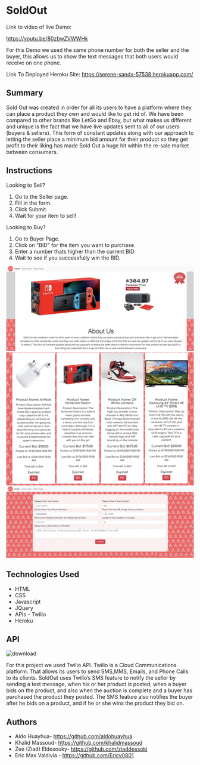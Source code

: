 # SoldOut

Link to video of live Demo:

https://youtu.be/80zbwZVWWHk

 
For this Demo we used the same phone number for both the seller and the buyer, this allows us to show the text messages that both users would receive on one phone.

Link To Deployed Heroku Site: https://serene-sands-57538.herokuapp.com/
## Summary

Sold Out was created in order for all its users to have a platform where they can place a product they own and would like to get rid of. We have been compared to other brands like LetGo and Ebay, but what makes us different and unique is the fact that we have live updates sent to all of our users (buyers & sellers). This form of constant updates along with our approach to letting the seller place a minimum bid amount for their product so they get profit to their liking has made Sold Out a huge hit within the re-sale market between consumers.

## Instructions
Looking to Sell?
1. Go to the Seller page.
2. Fill in the form.
3. Click Submit.
4. Wait for your item to sell!

Looking to Buy?
1. Go to Buyer Page.
2. Click on "BID" for the item you want to purchase.
3. Enter a number thats higher than the current BID.
4. Wait to see if you successfully win the BID.

![Home](./assets/images/Home.png)
![Buyer](./assets/images/Buyer.png)
![Seller](./assets/images/Seller.png)

## Technologies Used

- HTML
- CSS
- Javascript
- JQuery
- APIs –  Twilio
- Heroku
 
 
 
## API

![download](https://user-images.githubusercontent.com/53976941/72547563-dfbae100-385a-11ea-87c0-4a4073892e89.png)

For this project we used Twilio API. Twilio is a Cloud Communications platform. That allows its users to send SMS,MMS, Emails, and Phone Calls to its clients. SoldOut uses Twilio’s SMS feature to notify the seller by sending a text message, when his or her product is posted, when a buyer bids on the product, and also when the auction is complete and a buyer has purchased the product they posted. The SMS feature also notifies the buyer after he bids on a product, and if he or she wins the product they bid on.

## Authors
- Aldo Huayhua- https://github.com/aldohuayhua
- Khalid Massoud- https://github.com/khalidmassoud
- Zee (Ziad) Eldesouky- https://github.com/ziaddessoki
- Eric Max Valdivia - https://github.com/Ericv0801


